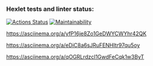 ### Hexlet tests and linter status:
[![Actions Status](https://github.com/KBelonozhko/frontend-project-44/workflows/hexlet-check/badge.svg)](https://github.com/KBelonozhko/frontend-project-44/actions)
[![Maintainability](https://api.codeclimate.com/v1/badges/ebb8c5886068e0790b04/maintainability)](https://codeclimate.com/github/KBelonozhko/frontend-project-44/maintainability)

https://asciinema.org/a/yfP16je8Zo1GeDWYCWYhr42QK

https://asciinema.org/a/eDiC8a6sJRuFENHItr97qu5oy

https://asciinema.org/a/qOGRLrdzcI1GwdFeCqk1w3ByT